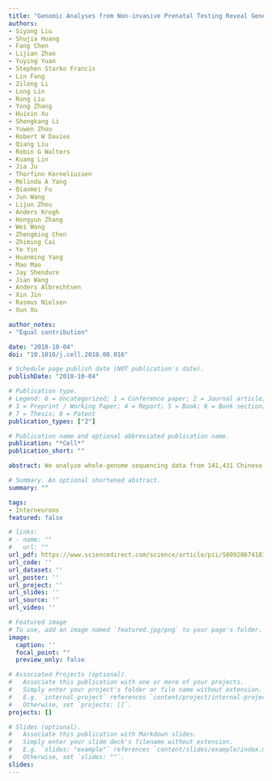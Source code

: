 ```yaml
---
title: "Genomic Analyses from Non-invasive Prenatal Testing Reveal Genetic Associations, Patterns of Viral Infections, and Chinese Population History"
authors:
- Siyang Liu
- Shujia Huang
- Fang Chen
- Lijian Zhao
- Yuying Yuan
- Stephen Starko Francis
- Lin Fang
- Zilong Li
- Long Lin
- Rong Liu
- Yong Zhang
- Huixin Xu
- Shengkang Li
- Yuwen Zhou
- Robert W Davies
- Qiang Liu
- Robin G Walters
- Kuang Lin
- Jia Ju
- Thorfinn Korneliussen
- Melinda A Yang
- Qiaomei Fu
- Jun Wang
- Lijun Zhou
- Anders Krogh
- Hongyun Zhang
- Wei Wang
- Zhengming Chen
- Zhiming Cai
- Ye Yin
- Huanming Yang
- Mao Mao
- Jay Shendure
- Jian Wang
- Anders Albrechtsen
- Xin Jin
- Rasmus Nielsen
- Xun Xu

author_notes:
- "Equal contribution"

date: "2018-10-04"
doi: "10.1016/j.cell.2018.08.016"

# Schedule page publish date (NOT publication's date).
publishDate: "2018-10-04"

# Publication type.
# Legend: 0 = Uncategorized; 1 = Conference paper; 2 = Journal article;
# 3 = Preprint / Working Paper; 4 = Report; 5 = Book; 6 = Book section;
# 7 = Thesis; 8 = Patent
publication_types: ["2"]

# Publication name and optional abbreviated publication name.
publication: "*Cell*"
publication_short: ""

abstract: We analyze whole-genome sequencing data from 141,431 Chinese women generated for non-invasive prenatal testing (NIPT). We use these data to characterize the population genetic structure and to investigate genetic associations with maternal and infectious traits. We show that the present day distribution of alleles is a function of both ancient migration and very recent population movements. We reveal novel phenotype-genotype associations, including several replicated associations with height and BMI, an association between maternal age and EMB, and between twin pregnancy and NRG1. Finally, we identify a unique pattern of circulating viral DNA in plasma with high prevalence of hepatitis B and other clinically relevant maternal infections. A GWAS for viral infections identifies an exceptionally strong association between integrated herpesvirus 6 and MOV10L1, which affects piwi-interacting RNA (piRNA) processing and PIWI protein function. These findings demonstrate the great value and potential of accumulating NIPT data for worldwide medical and genetic analyses.

# Summary. An optional shortened abstract.
summary: ""

tags:
- Interneurons
featured: false

# links:
# - name: ""
#   url: ""
url_pdf: https://www.sciencedirect.com/science/article/pii/S0092867418310328
url_code: ''
url_dataset: ''
url_poster: ''
url_project: ''
url_slides: ''
url_source: ''
url_video: ''

# Featured image
# To use, add an image named `featured.jpg/png` to your page's folder. 
image:
  caption: ''
  focal_point: ""
  preview_only: false

# Associated Projects (optional).
#   Associate this publication with one or more of your projects.
#   Simply enter your project's folder or file name without extension.
#   E.g. `internal-project` references `content/project/internal-project/index.md`.
#   Otherwise, set `projects: []`.
projects: []

# Slides (optional).
#   Associate this publication with Markdown slides.
#   Simply enter your slide deck's filename without extension.
#   E.g. `slides: "example"` references `content/slides/example/index.md`.
#   Otherwise, set `slides: ""`.
slides:
---
```

